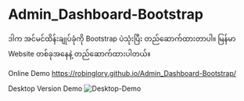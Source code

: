 # Admin_Dashboard-Bootstrap
ဒါက အင်မင်ထိန်းချုပ်ခုံကို Bootstrap ပဲသုံးပြီး တည်ဆောက်ထားတာပါ။ မြန်မာ Website တစ်ခုအနေနဲ့ တည်ဆောက်ထားပါတယ်။

Online Demo
https://robinglory.github.io/Admin_Dashboard-Bootstrap/

Desktop Version Demo
![Desktop-Demo](https://user-images.githubusercontent.com/80534929/140968395-1592bcd0-409f-4490-85c2-afbd50ea5fda.png)
